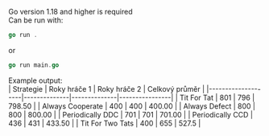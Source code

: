 Go version 1.18 and higher is required  
Can be run with:  
```go
go run .
```
or  
```go
go run main.go
```   
Example output:  
| Strategie          | Roky hráče 1 | Roky hráče 2 | Celkový průměr |
|--------------------|--------------|--------------|----------------|
| Tit For Tat        | 801          | 796          | 798.50         |
| Always Cooperate   | 400          | 400          | 400.00         |
| Always Defect      | 800          | 800          | 800.00         |
| Periodically DDC   | 701          | 701          | 701.00         |
| Periodically CCD   | 436          | 431          | 433.50         |
| Tit For Two Tats   | 400          | 655          | 527.5          |